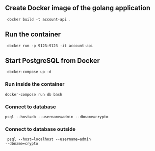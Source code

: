 
## Create Docker image of the golang application

<code> docker build -t account-api .  </code>

## Run the container 

<code> docker run -p 9123:9123 -it account-api </code>
 



## Start PostgreSQL from Docker 

<code> docker-compose up -d </code>

### Run inside the container
<code>docker-compose run db bash </code>

### Connect to database  
<code>psql  --host=db --username=admin --dbname=crypto</code>

### Connect to database outside 
<code> psql --host=localhost --username=admin --dbname=crypto</code>